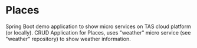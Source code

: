 # Places

Spring Boot demo application to show micro services on TAS cloud platform (or locally). CRUD Application for Places, uses "weather" micro service (see "weather" repository) to show weather information.
